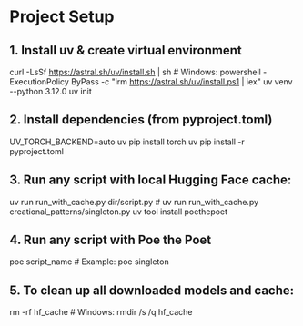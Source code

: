 # Project Setup

## 1. Install uv & create virtual environment
curl -LsSf https://astral.sh/uv/install.sh | sh   # Windows: powershell -ExecutionPolicy ByPass -c "irm https://astral.sh/uv/install.ps1 | iex"
uv venv --python 3.12.0
uv init

## 2. Install dependencies (from pyproject.toml)
UV_TORCH_BACKEND=auto uv pip install torch
uv pip install -r pyproject.toml

## 3. Run any script with local Hugging Face cache:
uv run run_with_cache.py dir/script.py   # uv run run_with_cache.py creational_patterns/singleton.py 
uv tool install poethepoet

## 4. Run any script with Poe the Poet
poe script_name   # Example: poe singleton

## 5. To clean up all downloaded models and cache:
rm -rf hf_cache  # Windows: rmdir /s /q hf_cache
